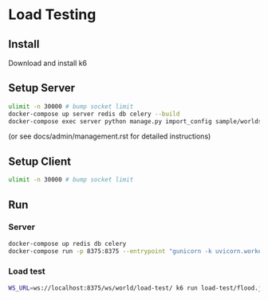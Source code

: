 # Load Testing

## Install
Download and install k6

## Setup Server

```sh
ulimit -n 30000 # bump socket limit
docker-compose up server redis db celery --build
docker-compose exec server python manage.py import_config sample/worlds/load-test.json
```
(or see docs/admin/management.rst for detailed instructions)

## Setup Client

```sh
ulimit -n 30000 # bump socket limit
```

## Run

### Server

```sh
docker-compose up redis db celery
docker-compose run -p 8375:8375 --entrypoint "gunicorn -k uvicorn.workers.UvicornWorker --bind 0.0.0.0:8375 --max-requests 1200 --max-requests-jitter 200 -w 32 venueless.asgi:application" server
```

### Load test

```sh
WS_URL=ws://localhost:8375/ws/world/load-test/ k6 run load-test/flood.js
```
